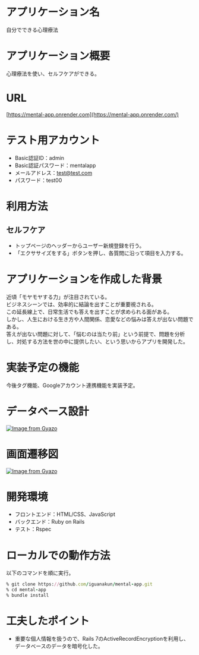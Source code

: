 # アプリケーション名
自分でできる心理療法

# アプリケーション概要
心理療法を使い、セルフケアができる。

# URL
[https://mental-app.onrender.com](https://mental-app.onrender.com/)

# テスト用アカウント
- Basic認証ID：admin
- Basic認証パスワード：mentalapp
- メールアドレス：test@test.com
- パスワード：test00

# 利用方法
## セルフケア
- トップページのヘッダーからユーザー新規登録を行う。
- 「エクササイズをする」ボタンを押し、各質問に沿って項目を入力する。

# アプリケーションを作成した背景
近頃「モヤモヤする力」が注目されている。  
ビジネスシーンでは、効率的に結論を出すことが重要視される。  
この延長線上で、日常生活でも答えを出すことが求められる面がある。  
しかし、人生における生き方や人間関係、恋愛などの悩みは答えが出ない問題である。  
答えが出ない問題に対して、「悩むのは当たり前」という前提で、問題を分析し、対処する方法を世の中に提供したい、という思いからアプリを開発した。

# 実装予定の機能
今後タグ機能、Googleアカウント連携機能を実装予定。

# データベース設計
[![Image from Gyazo](https://i.gyazo.com/25eef7f0c84dc7d000f22525ce10ce95.png)](https://gyazo.com/25eef7f0c84dc7d000f22525ce10ce95)

# 画面遷移図
[![Image from Gyazo](https://i.gyazo.com/91fc6cdbd92d0a2a7fb7f5ab870a44cc.png)](https://gyazo.com/91fc6cdbd92d0a2a7fb7f5ab870a44cc)

# 開発環境
- フロントエンド：HTML/CSS、JavaScript
- バックエンド：Ruby on Rails
- テスト：Rspec

# ローカルでの動作方法
以下のコマンドを順に実行。

```ruby
% git clone https://github.com/iguanakun/mental-app.git
% cd mental-app
% bundle install
```

# 工夫したポイント
- 重要な個人情報を扱うので、Rails 7のActiveRecordEncryptionを利用し、データベースのデータを暗号化した。